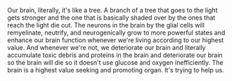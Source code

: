  Our brain, literally, it's like a tree. A branch of a tree that goes to the light gets stronger and the one that is basically shaded over by the ones that reach the light die out. The neurons in the brain by the glial cells will remyelinate, neutrify, and neurogenically grow to more powerful states and enhance our brain function whenever we're living according to our highest value. And whenever we're not, we deteriorate our brain and literally accumulate toxic debris and proteins in the brain and deteriorate our brain so the brain will die so it doesn't use glucose and oxygen inefficiently. The brain is a highest value seeking and promoting organ. It's trying to help us.